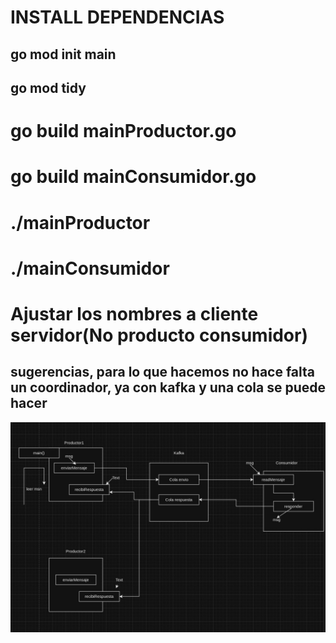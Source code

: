 # INSTALL DEPENDENCIAS
## go mod init main
## go mod tidy

# go build mainProductor.go
# go build mainConsumidor.go
# ./mainProductor 
# ./mainConsumidor

# Ajustar los nombres a cliente servidor(No producto consumidor)
## sugerencias, para lo que hacemos no hace falta un coordinador, ya con kafka y una cola se puede hacer

!["diseno"](Diseno.jpeg "chat")